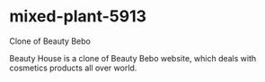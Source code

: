 # mixed-plant-5913
Clone of Beauty Bebo

Beauty House is a clone of Beauty Bebo website, which deals with cosmetics products all over world.
